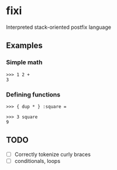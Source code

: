 # fixi
Interpreted stack-oriented postfix language

## Examples

### Simple math

```
>>> 1 2 +
3 
```
### Defining functions

```
>>> { dup * } :square =

>>> 3 square        
9
```
## TODO

- [ ] Correctly tokenize curly braces
- [ ] conditionals, loops 
